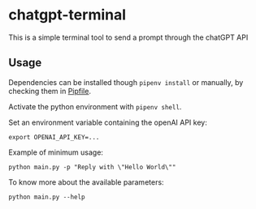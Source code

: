 # chatgpt-terminal
This is a simple terminal tool to send a prompt through the chatGPT API

## Usage
Dependencies can be installed though `pipenv install` or manually, by checking them in [Pipfile](./Pipfile).

Activate the python environment with `pipenv shell`.

Set an environment variable containing the openAI API key:
```
export OPENAI_API_KEY=...
```

Example of minimum usage:
```
python main.py -p "Reply with \"Hello World\""
```

To know more about the available parameters:
```
python main.py --help
```